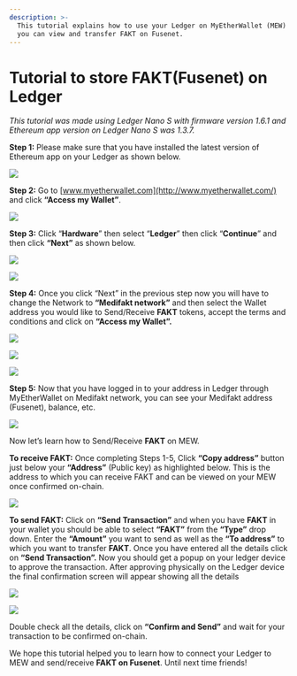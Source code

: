 ```yaml
---
description: >-
  This tutorial explains how to use your Ledger on MyEtherWallet (MEW) so that
  you can view and transfer FAKT on Fusenet.
---
```


# Tutorial to store FAKT\(Fusenet\) on Ledger



_This tutorial was made using Ledger Nano S with firmware version 1.6.1 and Ethereum app version on Ledger Nano S was 1.3.7._

**Step 1:** Please make sure that you have installed the latest version of Ethereum app on your Ledger as shown below.

![](../../.gitbook/assets/0%20%282%29.png)

**Step 2:** Go to [www.myetherwallet.com](http://www.myetherwallet.com/) and click **“Access my Wallet”**.

![](../../.gitbook/assets/1%20%285%29.png)

**Step 3:** Click “**Hardware**” then select “**Ledger**” then click “**Continue**” and then click **“Next”** as shown below.

![](../../.gitbook/assets/2%20%285%29.png)

![](../../.gitbook/assets/3%20%284%29.png)

**Step 4:** Once you click “Next” in the previous step now you will have to change the Network to **“Medifakt network”** and then select the Wallet address you would like to Send/Receive **FAKT** tokens, accept the terms and conditions and click on **“Access my Wallet”.**

![](../../.gitbook/assets/4%20%285%29.png)

![](../../.gitbook/assets/5%20%283%29.png)

![](../../.gitbook/assets/6%20%284%29.png)

**Step 5:** Now that you have logged in to your address in Ledger through MyEtherWallet on Medifakt network, you can see your Medifakt address \(Fusenet\), balance, etc.

![](../../.gitbook/assets/7%20%283%29.png)

Now let’s learn how to Send/Receive **FAKT** on MEW.

**To receive FAKT:** Once completing Steps 1-5, Click **“Copy address”** button just below your **“Address”** \(Public key\) as highlighted below. This is the address to which you can receive FAKT and can be viewed on your MEW once confirmed on-chain.

![](../../.gitbook/assets/8%20%283%29.png)

**To send FAKT:** Click on **“Send Transaction”** and when you have **FAKT** in your wallet you should be able to select **“FAKT”** from the **“Type”** drop down. Enter the **“Amount”** you want to send as well as the **“To address”** to which you want to transfer **FAKT**. Once you have entered all the details click on **“Send Transaction”.** Now you should get a popup on your ledger device to approve the transaction. After approving physically on the Ledger device the final confirmation screen will appear showing all the details

![](../../.gitbook/assets/9%20%283%29.png)

![](../../.gitbook/assets/10%20%283%29.png)

Double check all the details, click on **“Confirm and Send”** and wait for your transaction to be confirmed on-chain.

We hope this tutorial helped you to learn how to connect your Ledger to MEW and send/receive **FAKT on Fusenet**. Until next time friends!

